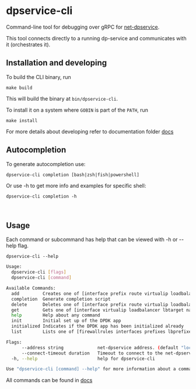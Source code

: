 # dpservice-cli

Command-line tool for debugging over gRPC for [net-dpservice](https://github.com/onmetal/net-dpservice).

This tool connects directly to a running dp-service and communicates with it (orchestrates it).
<br />

## Installation and developing

To build the CLI binary, run

```shell
make build
```

This will build the binary at `bin/dpservice-cli`.

To install it on a system where `GOBIN` is part of the `PATH`,
run

```shell
make install
```

For more details about developing refer to documentation folder [docs](/docs/development/README.md)
<br />

## Autocompletion

To generate autocompletion use:

```shell
dpservice-cli completion [bash|zsh|fish|powershell]
```

Or use -h to get more info and examples for specific shell:

```shell
dpservice-cli completion -h
```
<br />

## Usage

Each command or subcommand has help that can be viewed with -h or --help flag.
```shell
dpservice-cli --help
```
```bash
Usage:
  dpservice-cli [flags]
  dpservice-cli [command]

Available Commands:
  add         Creates one of [interface prefix route virtualip loadbalancer lbprefix lbtarget nat neighbornat firewallrule]
  completion  Generate completion script
  delete      Deletes one of [interface prefix route virtualip loadbalancer lbprefix lbtarget nat neighbornat firewallrule]
  get         Gets one of [interface virtualip loadbalancer lbtarget nat natinfo firewallrule]
  help        Help about any command
  init        Initial set up of the DPDK app
  initialized Indicates if the DPDK app has been initialized already
  list        Lists one of [firewallrules interfaces prefixes lbprefixes routes]

Flags:
      --address string             net-dpservice address. (default "localhost:1337")
      --connect-timeout duration   Timeout to connect to the net-dpservice. (default 4s)
  -h, --help                       help for dpservice-cli

Use "dpservice-cli [command] --help" for more information about a command.
```
All commands can be found in [docs](/docs/commands/dpservice-cli.md)

<br />
